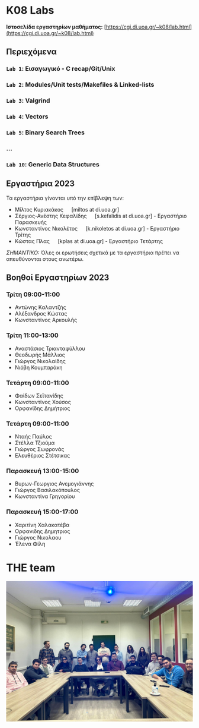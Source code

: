 # K08 Labs

__Ιστοσελίδα εργαστηρίων μαθήματος:__ [https://cgi.di.uoa.gr/~k08/lab.html](https://cgi.di.uoa.gr/~k08/lab.html)


## Περιεχόμενα

### `Lab 1`: Εισαγωγικό - C recap/Git/Unix


### `Lab 2`: Modules/Unit  tests/Makefiles & Linked-lists


### `Lab 3`: Valgrind


### `Lab 4`: Vectors


### `Lab 5`: Binary Search Trees

### ...

### `Lab 10`: Generic Data Structures

## Εργαστήρια 2023

Τα εργαστήρια γίνονται υπό την επίβλεψη των:
- Μίλτος Κυριακάκος   [miltos at di.uoa.gr]
- Σέργιος-Ανέστης Κεφαλίδης   [s.kefalidis at di.uoa.gr] - Εργαστήριο Παρασκευής
- Κωνσταντίνος Νικολέτος   [k.nikoletos at di.uoa.gr] - Εργαστήριο Τρίτης
- Κώστας Πλας   [kplas at di.uoa.gr] - Εργαστήριο Τετάρτης

*ΣΗΜΑΝΤΙΚΟ:* Όλες οι ερωτήσεις σχετικά με τα εργαστήρια πρέπει να απευθύνονται στους ανωτέρω.

## Βοηθοί Εργαστηρίων 2023

### Τρίτη 09:00-11:00

- Αντώνης Καλαντζής
- Αλέξανδρος Κώστας
- Κωνσταντίνος Αρκουλής

### Τρίτη 11:00-13:00

- Αναστάσιος Τριανταφύλλου
- Θεοδωρής Μάλλιος
- Γιώργος Νικολαίδης
- Νιόβη Κουμπαράκη 

### Τετάρτη 09:00-11:00

- Φαίδων Σεϊτανίδης
- Κωνσταντίνος Χούσος
- Oρφανίδης Δημήτριος

### Τετάρτη 09:00-11:00

- Νταής Παύλος
- Στέλλα Τζιούμα
- Γιώργος Σωφρονάς
- Ελευθέριος Στέτσικας

### Παρασκευή 13:00-15:00

- Βυρων-Γεωργιος Ανεμογιάννης 
- Γιώργος Βασιλακόπουλος
- Κωνσταντίνα Γρηγορίου 

### Παρασκευή 15:00-17:00

- Χαριτίνη Χαλακατέβα 
- Oρφανιδης Δημητριος
- Γιώργος Νικολαου
- Έλενα Φίλη

# THE team

![](../docs/k08-2023.jpg)
